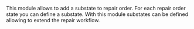 This module allows to add a substate to repair order. For each repair
order state you can define a substate. With this module substates can be
defined allowing to extend the repair workflow.
